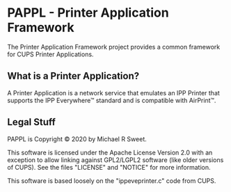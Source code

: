 PAPPL - Printer Application Framework
===================================

The Printer Application Framework project provides a common framework for
CUPS Printer Applications.


What is a Printer Application?
------------------------------

A Printer Application is a network service that emulates an IPP Printer that
supports the IPP Everywhere™ standard and is compatible with AirPrint™.


Legal Stuff
-----------

PAPPL is Copyright © 2020 by Michael R Sweet.

This software is licensed under the Apache License Version 2.0 with an exception
to allow linking against GPL2/LGPL2 software (like older versions of CUPS).  See
the files "LICENSE" and "NOTICE" for more information.

This software is based loosely on the "ippeveprinter.c" code from CUPS.
